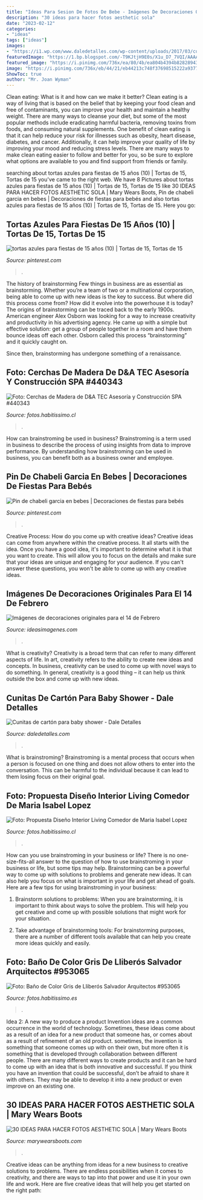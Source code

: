 ```yaml
---
title: "Ideas Para Sesion De Fotos De Bebe - Imágenes De Decoraciones Originales Para El 14 De Febrero"
description: "30 ideas para hacer fotos aesthetic sola"
date: "2023-02-12"
categories:
- "ideas"
tags: ["ideas"]
images:
- "https://i1.wp.com/www.daledetalles.com/wp-content/uploads/2017/03/cunitas-de-carton-para-baby-shower16.jpg?resize=505%2C673"
featuredImage: "https://1.bp.blogspot.com/-T9KJtjH9E0s/X1u_D7_7VQI/AAAAAAAAOoM/DRSL0UbP4c4lBQKA45U02HhZsVdTzXhoQCNcBGAsYHQ/s1200/fotos%2Boriginales%2Baesthetic.jpg"
featured_image: "https://i.pinimg.com/736x/ea/80/4b/ea804b4394b828289439bc69f06107d3.jpg"
image: "https://i.pinimg.com/736x/eb/44/21/eb44213c748f37698515222a93771e9d--color-azul-vale.jpg"
ShowToc: true
author: "Mr. Joan Wyman"
---
```



Clean eating: What is it and how can we make it better?
Clean eating is a way of living that is based on the belief that by keeping your food clean and free of contaminants, you can improve your health and maintain a healthy weight. There are many ways to cleanse your diet, but some of the most popular methods include eradicating harmful bacteria, removing toxins from foods, and consuming natural supplements.
One benefit of clean eating is that it can help reduce your risk for illnesses such as obesity, heart disease, diabetes, and cancer. Additionally, it can help improve your quality of life by improving your mood and reducing stress levels. There are many ways to make clean eating easier to follow and better for you, so be sure to explore what options are available to you and find support from friends or family.

	

		
searching about tortas azules para fiestas de 15 años (10) | Tortas de 15, Tortas de 15 you've came to the right web. We have 8 Pictures about tortas azules para fiestas de 15 años (10) | Tortas de 15, Tortas de 15 like 30 IDEAS PARA HACER FOTOS AESTHETIC SOLA | Mary Wears Boots, Pin de chabeli garcia en bebes | Decoraciones de fiestas para bebés and also tortas azules para fiestas de 15 años (10) | Tortas de 15, Tortas de 15. Here you go:
		
    
## Tortas Azules Para Fiestas De 15 Años (10) | Tortas De 15, Tortas De 15

<img loading=lazy src="https://i.pinimg.com/736x/eb/44/21/eb44213c748f37698515222a93771e9d--color-azul-vale.jpg" onerror="this.onerror=null;this.src='https://tse1.mm.bing.net/th?id=OIP.13hUTuV4xo2eNwf9ifTkjQHaJ3&amp;pid=15.1';" alt="tortas azules para fiestas de 15 años (10) | Tortas de 15, Tortas de 15">

_Source: pinterest.com_

>. 

	

The history of brainstorming
Few things in business are as essential as brainstorming. Whether you’re a team of two or a multinational corporation, being able to come up with new ideas is the key to success. But where did this process come from? How did it evolve into the powerhouse it is today?
The origins of brainstorming can be traced back to the early 1900s. American engineer Alex Osborn was looking for a way to increase creativity and productivity in his advertising agency. He came up with a simple but effective solution: get a group of people together in a room and have them bounce ideas off each other. Osborn called this process “brainstorming” and it quickly caught on.

Since then, brainstorming has undergone something of a renaissance.

    
## Foto: Cerchas De Madera De D&amp;A TEC Asesoría Y Construcción SPA #440343

<img loading=lazy src="https://cl.habcdn.com/photos/business/medium/20200106-155748-440343.jpg" onerror="this.onerror=null;this.src='https://tse2.mm.bing.net/th?id=OIP.xEUAlYs3RpzA7LkeW8_RfgAAAA&amp;pid=15.1';" alt="Foto: Cerchas de Madera de D&amp;A TEC Asesoría y Construcción SPA #440343">

_Source: fotos.habitissimo.cl_

>. 

	

How can brainstroming be used in business?
Brainstroming is a term used in business to describe the process of using insights from data to improve performance. By understanding how brainstroming can be used in business, you can benefit both as a business owner and employee.

    
## Pin De Chabeli Garcia En Bebes | Decoraciones De Fiestas Para Bebés

<img loading=lazy src="https://i.pinimg.com/736x/ea/80/4b/ea804b4394b828289439bc69f06107d3.jpg" onerror="this.onerror=null;this.src='https://tse4.mm.bing.net/th?id=OIP.-MOQYSivHyQTU-rktnu_rQHaKX&amp;pid=15.1';" alt="Pin de chabeli garcia en bebes | Decoraciones de fiestas para bebés">

_Source: pinterest.com_

>. 

	

Creative Process: How do you come up with creative ideas?
Creative ideas can come from anywhere within the creative process. It all starts with the idea. Once you have a good idea, it's important to determine what it is that you want to create. This will allow you to focus on the details and make sure that your ideas are unique and engaging for your audience. If you can't answer these questions, you won't be able to come up with any creative ideas.

    
## Imágenes De Decoraciones Originales Para El 14 De Febrero

<img loading=lazy src="https://ideasimagenes.com/wp-content/uploads/2015/02/images4.jpg" onerror="this.onerror=null;this.src='https://tse1.mm.bing.net/th?id=OIP.MEV4MrPMXttG_EuFrcF4bQAAAA&amp;pid=15.1';" alt="Imágenes de decoraciones originales para el 14 de Febrero">

_Source: ideasimagenes.com_

>. 

	

What is creativity?
Creativity is a broad term that can refer to many different aspects of life. In art, creativity refers to the ability to create new ideas and concepts. In business, creativity can be used to come up with novel ways to do something. In general, creativity is a good thing – it can help us think outside the box and come up with new ideas.

    
## Cunitas De Cartón Para Baby Shower - Dale Detalles

<img loading=lazy src="https://i1.wp.com/www.daledetalles.com/wp-content/uploads/2017/03/cunitas-de-carton-para-baby-shower16.jpg?resize=505%2C673" onerror="this.onerror=null;this.src='https://tse4.mm.bing.net/th?id=OIP.zcN-WlJYTZxwTuQL_x7P_QHaJ3&amp;pid=15.1';" alt="Cunitas de cartón para baby shower - Dale Detalles">

_Source: daledetalles.com_

>. 

	

What is brainstroming? Brainstroming is a mental process that occurs when a person is focused on one thing and does not allow others to enter into the conversation. This can be harmful to the individual because it can lead to them losing focus on their original goal.

    
## Foto: Propuesta Diseño Interior Living Comedor De Maria Isabel Lopez

<img loading=lazy src="https://cl.habcdn.com/photos/business/medium/f23e8b9b-6c45-42a5-a2ce-2d65a912a6b1-267906.jpg" onerror="this.onerror=null;this.src='https://tse2.mm.bing.net/th?id=OIP.KF1PgpqZ1L-Xt3KGXKkkjAHaFj&amp;pid=15.1';" alt="Foto: Propuesta Diseño Interior Living Comedor de Maria Isabel Lopez">

_Source: fotos.habitissimo.cl_

>. 

	

How can you use brainstroming in your business or life?
There is no one-size-fits-all answer to the question of how to use brainstroming in your business or life, but some tips may help. Brainstorming can be a powerful way to come up with solutions to problems and generate new ideas. It can also help you focus on what is important in your life and get ahead of goals. Here are a few tips for using brainstroming in your business: 
1. Brainstorm solutions to problems: When you are brainstorming, it is important to think about ways to solve the problem. This will help you get creative and come up with possible solutions that might work for your situation. 

2. Take advantage of brainstorming tools: For brainstorming purposes, there are a number of different tools available that can help you create more ideas quickly and easily.

    
## Foto: Baño De Color Gris De Lliberós Salvador Arquitectos #953065

<img loading=lazy src="https://es.habcdn.com/photos/project/medium/bano-1-953065.jpg" onerror="this.onerror=null;this.src='https://tse3.mm.bing.net/th?id=OIP.biDTOVQuHkRoL9fV__BlggAAAA&amp;pid=15.1';" alt="Foto: Baño de Color Gris de Lliberós Salvador Arquitectos #953065">

_Source: fotos.habitissimo.es_

>. 

	

Idea 2: A new way to produce a product
Invention ideas are a common occurrence in the world of technology. Sometimes, these ideas come about as a result of an idea for a new product that someone has, or comes about as a result of refinement of an old product. sometimes, the invention is something that someone comes up with on their own, but more often it is something that is developed through collaboration between different people. There are many different ways to create products and it can be hard to come up with an idea that is both innovative and successful. If you think you have an invention that could be successful, don’t be afraid to share it with others. They may be able to develop it into a new product or even improve on an existing one.

    
## 30 IDEAS PARA HACER FOTOS AESTHETIC SOLA | Mary Wears Boots

<img loading=lazy src="https://1.bp.blogspot.com/-T9KJtjH9E0s/X1u_D7_7VQI/AAAAAAAAOoM/DRSL0UbP4c4lBQKA45U02HhZsVdTzXhoQCNcBGAsYHQ/s1200/fotos%2Boriginales%2Baesthetic.jpg" onerror="this.onerror=null;this.src='https://tse4.mm.bing.net/th?id=OIP.7W_4qX8vzsaNQYNyTKtDawHaLH&amp;pid=15.1';" alt="30 IDEAS PARA HACER FOTOS AESTHETIC SOLA | Mary Wears Boots">

_Source: marywearsboots.com_

>. 

	

Creative ideas can be anything from ideas for a new business to creative solutions to problems. There are endless possibilities when it comes to creativity, and there are ways to tap into that power and use it in your own life and work. Here are five creative ideas that will help you get started on the right path: 

